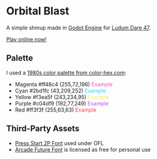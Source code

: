 # Orbital Blast

A simple shmup made in [Godot Engine](https://godotengine.org/) for 
[Ludum Dare 47](https://ldjam.com/events/ludum-dare/47).

[Play online now!](https://doctor-g.github.io/LD47)

## Palette

I used a [1980s color palette from
color-hex.com](https://www.color-hex.com/color-palette/25888):

- Magenta #ff48c4	(255,72,196) <span style="color:#ff48c4">Example</span>
- Cyan 	#2bd1fc	(43,209,252) <span style="color:#2bd1fc">Example</span>
- Yellow 	#f3ea5f	(243,234,95) <span style="color:#f3ea5f">Example</span>
- Purple 	#c04df9	(192,77,249) <span style="color:#c04df9">Example</span>
- Red #ff3f3f	(255,63,63) <span style="color:#ff3f3f">Example</span>


## Third-Party Assets

- [Press Start 2P Font](https://fonts.google.com/specimen/Press+Start+2P) used under OFL
- [Arcade Future Font](https://www.dafont.com/arcade-future.font) is licensed as free for personal use